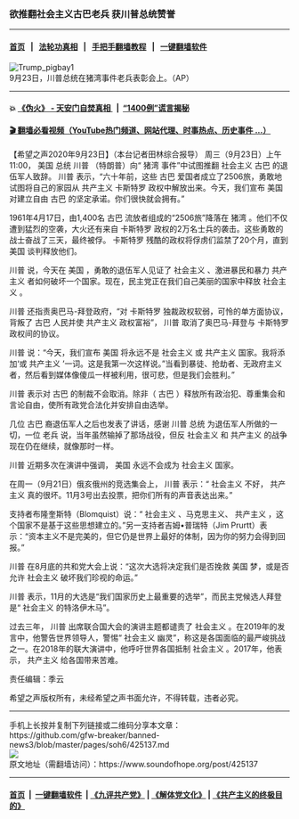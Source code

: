 ### 欲推翻社会主义古巴老兵 获川普总统赞誉 
------------------------

#### [首页](https://github.com/gfw-breaker/banned-news3/blob/master/README.md) &nbsp;&nbsp;|&nbsp;&nbsp; [法轮功真相](https://github.com/begood0513/basic/blob/master/README.md)  &nbsp;&nbsp;|&nbsp;&nbsp; [手把手翻墙教程](https://github.com/gfw-breaker/guides/wiki)  &nbsp;&nbsp;|&nbsp;&nbsp; [一键翻墙软件](https://github.com/gfw-breaker/nogfw/blob/master/README.md)  



<div><img alt="Trump_pigbay1" src="https://img.soundofhope.org/2020-09/trump_pigbay1-1600911088109.jpg"/>
<br/><figcaption class="caption">
 9月23日，川普总统在猪湾事件老兵表彰会上。（AP）
</figcaption></div><hr/>

#### 💥 [《伪火》 - 天安门自焚真相 ](http://158.247.195.190:10000/videos/blog/weihuo.html)&nbsp; |&nbsp; [“1400例”谎言揭秘  ](http://158.247.195.190:10000/videos/blog/jiexi1400.html)

#### [ 🎬  翻墙必看视频（YouTube热门频道、网站代理、时事热点、历史事件 ...）](https://github.com/gfw-breaker/links/blob/master/banned.md)

<div><div class="Content__Wrapper sc-1bvya0-0 grZQxZ">
 <p class="meta-top">
  <span class="meta">
   【希望之声2020年9月23日】（本台记者田林综合报导）
  </span>
  周三（9月23日）上午11:00，
  <ok href="/term/1045">
   美国
  </ok>
  <ok href="/term/9899">
   总统
  </ok>
  <ok href="/term/1041">
   川普
  </ok>
  （特朗普）向“
  <ok href="/term/382897">
   猪湾
  </ok>
  事件”中试图推翻
  <ok href="/term/3204">
   社会主义
  </ok>
  <ok href="/term/13009">
   古巴
  </ok>
  的退伍军人致辞。
  <ok href="/term/1041">
   川普
  </ok>
  表示，“六十年前，这些
  <ok href="/term/13009">
   古巴
  </ok>
  爱国者成立了2506旅，勇敢地试图将自己的家园从
  <ok href="/term/4429">
   共产主义
  </ok>
  <ok href="/term/5508">
   卡斯特罗
  </ok>
  政权中解放出来。今天，我们宣布
  <ok href="/term/1045">
   美国
  </ok>
  对建立自由
  <ok href="/term/13009">
   古巴
  </ok>
  的坚定承诺。你们很快就会拥有。”
 </p>
 <p>
  1961年4月17日，由1,400名
  <ok href="/term/13009">
   古巴
  </ok>
  流放者组成的“2506旅”降落在
  <ok href="/term/382897">
   猪湾
  </ok>
  。他们不仅遭到猛烈的空袭，大火还有来自
  <ok href="/term/5508">
   卡斯特罗
  </ok>
  政权的2万名士兵的袭击。这些勇敢的战士奋战了三天，最终被俘。
  <ok href="/term/5508">
   卡斯特罗
  </ok>
  残酷的政权将俘虏们监禁了20个月，直到
  <ok href="/term/1045">
   美国
  </ok>
  谈判释放他们。
 </p>
 <div class="AD_Embed__Wrap-sc-1xslmin-0 igMuqX module desktop">
  <div>
  </div>
 </div>
 <p>
  <ok href="/term/1041">
   川普
  </ok>
  说，今天在
  <ok href="/term/1045">
   美国
  </ok>
  ，勇敢的退伍军人见证了
  <ok href="/term/3204">
   社会主义
  </ok>
  、激进暴民和暴力
  <ok href="/term/4429">
   共产主义
  </ok>
  者如何破坏一个国家。现在，民主党正在我们自己美丽的国家中释放
  <ok href="/term/3204">
   社会主义
  </ok>
  。
 </p>
 <p>
  <ok href="/term/1041">
   川普
  </ok>
  还指责奥巴马-拜登政府，“对
  <ok href="/term/5508">
   卡斯特罗
  </ok>
  独裁政权软弱，可怜的单方面协议，背叛了
  <ok href="/term/13009">
   古巴
  </ok>
  人民并使
  <ok href="/term/4429">
   共产主义
  </ok>
  政权富裕”，
  <ok href="/term/1041">
   川普
  </ok>
  取消了奥巴马-拜登与
  <ok href="/term/5508">
   卡斯特罗
  </ok>
  政权间的协议。
 </p>
 <p>
  <ok href="/term/1041">
   川普
  </ok>
  说：“今天，我们宣布
  <ok href="/term/1045">
   美国
  </ok>
  将永远不是
  <ok href="/term/3204">
   社会主义
  </ok>
  或
  <ok href="/term/4429">
   共产主义
  </ok>
  国家。我将添加‘或
  <ok href="/term/4429">
   共产主义
  </ok>
  ’一词。这是我第一次这样说。”当看到暴徒、抢劫者、无政府主义者，然后看到媒体像傻瓜一样被利用，很可悲，但是我们会胜利。”
 </p>
 <p>
  <ok href="/term/1041">
   川普
  </ok>
  表示对
  <ok href="/term/13009">
   古巴
  </ok>
  的制裁不会取消。除非（
  <ok href="/term/13009">
   古巴
  </ok>
  ）释放所有政治犯、尊重集会和言论自由，使所有政党合法化并安排自由选举。
 </p>
 <p>
  几位
  <ok href="/term/13009">
   古巴
  </ok>
  裔退伍军人之后也发表了讲话，感谢
  <ok href="/term/1041">
   川普
  </ok>
  <ok href="/term/9899">
   总统
  </ok>
  为退伍军人所做的一切，一位
  <ok href="/term/1251">
   老兵
  </ok>
  说，当年虽然输掉了那场战役，但反
  <ok href="/term/3204">
   社会主义
  </ok>
  和
  <ok href="/term/4429">
   共产主义
  </ok>
  的战争现在仍在继续，就像那时一样。
 </p>
 <p>
  <ok href="/term/1041">
   川普
  </ok>
  近期多次在演讲中强调，
  <ok href="/term/1045">
   美国
  </ok>
  永远不会成为
  <ok href="/term/3204">
   社会主义
  </ok>
  国家。
 </p>
 <p>
  在周一（9月21日）俄亥俄州的竞选集会上，
  <ok href="/term/1041">
   川普
  </ok>
  表示：“
  <ok href="/term/3204">
   社会主义
  </ok>
  不好，
  <ok href="/term/4429">
   共产主义
  </ok>
  真的很坏。11月3号出去投票，把你们所有的声音表达出来。”
 </p>
 <p>
  支持者布隆奎斯特（Blomquist）说：“
  <ok href="/term/3204">
   社会主义
  </ok>
  、马克思主义、
  <ok href="/term/4429">
   共产主义
  </ok>
  ，这个国家不是基于这些思想建立的。”另一支持者吉姆•普瑞特（Jim Prurtt）表示：“资本主义不是完美的，但它仍是世界上最好的体制，因为你的努力会得到回报。”
 </p>
 <p>
  <ok href="/term/1041">
   川普
  </ok>
  在8月底的共和党大会上说：“这次大选将决定我们是否挽救
  <ok href="/term/1045">
   美国
  </ok>
  梦，或是否允许
  <ok href="/term/3204">
   社会主义
  </ok>
  破坏我们珍视的命运。”
 </p>
 <p>
  <ok href="/term/1041">
   川普
  </ok>
  表示，11月的大选是“我们国家历史上最重要的选举”，而民主党候选人拜登是“
  <ok href="/term/3204">
   社会主义
  </ok>
  的特洛伊木马”。
 </p>
 <p>
  过去三年，
  <ok href="/term/1041">
   川普
  </ok>
  出席联合国大会的演讲主题都谴责了
  <ok href="/term/3204">
   社会主义
  </ok>
  。在2019年的发言中，他警告世界领导人，警惕“
  <ok href="/term/3204">
   社会主义
  </ok>
  幽灵”，称这是各国面临的最严峻挑战之一。在2018年的联大演讲中，他呼吁世界各国抵制
  <ok href="/term/3204">
   社会主义
  </ok>
  。2017年，他表示，
  <ok href="/term/4429">
   共产主义
  </ok>
  给各国带来苦难。
 </p>
 <p class="meta-btm">
  责任编辑：季云
 </p>
 <p class="meta-btm">
  希望之声版权所有，未经希望之声书面允许，不得转载，违者必究。
 </p>
</div>
</div>
<hr/>
手机上长按并复制下列链接或二维码分享本文章：<br/>
https://github.com/gfw-breaker/banned-news3/blob/master/pages/soh6/425137.md <br/>
<a href='https://github.com/gfw-breaker/banned-news3/blob/master/pages/soh6/425137.md'><img src='https://github.com/gfw-breaker/banned-news3/blob/master/pages/soh6/425137.md.png'/></a> <br/>
原文地址（需翻墙访问）：https://www.soundofhope.org/post/425137


------------------------
#### [首页](https://github.com/gfw-breaker/banned-news3/blob/master/README.md) &nbsp;|&nbsp; [一键翻墙软件](https://github.com/gfw-breaker/nogfw/blob/master/README.md) &nbsp;| [《九评共产党》](https://github.com/gfw-breaker/9ping.md/blob/master/README.md#九评之一评共产党是什么) | [《解体党文化》](https://github.com/gfw-breaker/jtdwh.md/blob/master/README.md) | [《共产主义的终极目的》](https://github.com/gfw-breaker/gczydzjmd.md/blob/master/README.md)


<img src='http://gfw-breaker.win/banned-news3/pages/soh6/425137.md' width='0px' height='0px'/>